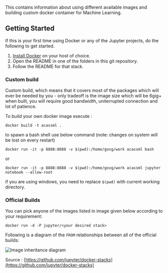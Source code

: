This contains information about using different available images and building custom docker container for Machine Learning. 




## Getting Started

If this is your first time using Docker or any of the Jupyter projects, do the following to get started.

1. [Install Docker](https://docs.docker.com/installation/) on your host of choice.
2. Open the README in one of the folders in this git repository.
3. Follow the README for that stack.



### Custom build 

Custom build, which means that it covers most of the packages which will ever be needed by you - only tradeoff is the image size which will be 6gig+ when built, you will require good bandwidth, uniterrupted connection and lot of patience. 

To build your own docker image execute :

```
docker build -t acassml .
```

to spawn a bash shell use below command (note: changes on system will be lost on every restart)

```
docker run -it -p 8888:8888 -v $(pwd):/home/govg/work acassml bash
```
or 

```
docker run -it -p 8888:8888 -v $(pwd):/home/govg/work acassml jupyter notebook --allow-root
```

if you are using windows, you need to replace `$(pwd)` with current working directory.


### Official Builds


You can pick anyone of the images listed in image given below according to your requirement:

```
docker run -d -P jupyter/<your desired stack>
```

Following is  a diagram of the `FROM` relationships between all of the official builds:

![Image inheritance diagram](http://interactive.blockdiag.com/image?compression=deflate&encoding=base64&src=eJyFzbEOgkAMgOGdp7iwsxsJRjZ3R2NMjyumcrTkrsag8d3l3I6F9e_X1nrpBkdwN5_CGAmErKAkbBozSdAApPUycdjD0-utF9ZIb1zGu9Rbc_Fg0TelQ0vA-wfGSHg8n9ryWhd_UR2MhYgVi6IVGdJeFpIYiWkEn6F1Sy52NM2Zyksyihwl9F5eG9CBwlKRO9x8HDZuTXOcIAyZWrfkwPtqLb8_jh2GrQ)


Source : [https://github.com/jupyter/docker-stacks](https://github.com/jupyter/docker-stacks)










